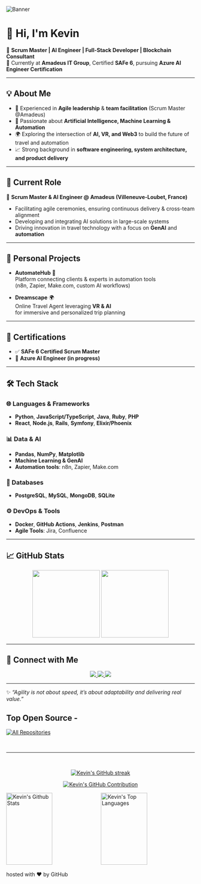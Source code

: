 ![Banner](https://user-images.githubusercontent.com/115345892/208470201-2ae7f1c9-db60-4e2e-a807-15c05ab6e602.png)

# 👋 Hi, I'm Kevin  

🚀 **Scrum Master | AI Engineer | Full-Stack Developer | Blockchain Consultant**  
📍 Currently at **Amadeus IT Group**, Certified **SAFe 6**, pursuing **Azure AI Engineer Certification**  

---

## 💡 About Me  

- 🎯 Experienced in **Agile leadership** & **team facilitation** (Scrum Master @Amadeus)  
- 🤖 Passionate about **Artificial Intelligence, Machine Learning & Automation**  
- 🌍 Exploring the intersection of **AI, VR, and Web3** to build the future of travel and automation  
- 📈 Strong background in **software engineering, system architecture, and product delivery**  

---

## 🏢 Current Role  

🔹 **Scrum Master & AI Engineer @ Amadeus (Villeneuve-Loubet, France)**  
- Facilitating agile ceremonies, ensuring continuous delivery & cross-team alignment  
- Developing and integrating AI solutions in large-scale systems  
- Driving innovation in travel technology with a focus on **GenAI** and **automation**  

---

## 🚀 Personal Projects  

- **AutomateHub** 🔧  
  Platform connecting clients & experts in automation tools  
  (n8n, Zapier, Make.com, custom AI workflows)  

- **Dreamscape** 🌍  
  Online Travel Agent leveraging **VR & AI**  
  for immersive and personalized trip planning  

---

## 📜 Certifications  

- ✅ **SAFe 6 Certified Scrum Master**  
- 🔄 **Azure AI Engineer (in progress)**  

---

## 🛠️ Tech Stack  

### 🌐 Languages & Frameworks  
- **Python**, **JavaScript/TypeScript**, **Java**, **Ruby**, **PHP**  
- **React**, **Node.js**, **Rails**, **Symfony**, **Elixir/Phoenix**  

### 📊 Data & AI  
- **Pandas**, **NumPy**, **Matplotlib**  
- **Machine Learning & GenAI**  
- **Automation tools**: n8n, Zapier, Make.com  

### 💾 Databases  
- **PostgreSQL**, **MySQL**, **MongoDB**, **SQLite**  

### ⚙️ DevOps & Tools  
- **Docker**, **GitHub Actions**, **Jenkins**, **Postman**  
- **Agile Tools**: Jira, Confluence  

---

## 📈 GitHub Stats  

<p align="center">
  <img src="https://github-readme-stats.vercel.app/api?username=ton-github&show_icons=true&theme=tokyonight" height="180"/>
  <img src="https://github-readme-stats.vercel.app/api/top-langs/?username=ton-github&layout=compact&theme=tokyonight" height="180"/>
</p>

---

## 🔗 Connect with Me  

<p align="center">
  <a href="https://www.linkedin.com/in/kevin-coutellier-1b900b7b/">
    <img src="https://img.shields.io/badge/LinkedIn-%230A66C2.svg?style=for-the-badge&logo=linkedin&logoColor=white"/>
  </a>
  <a href="mailto:kevin.coutellier@gmail.com">
    <img src="https://img.shields.io/badge/Email-D14836?style=for-the-badge&logo=gmail&logoColor=white"/>
  </a>
  <a href="https://github.com/ton-github">
    <img src="https://img.shields.io/badge/GitHub-%23181717.svg?style=for-the-badge&logo=github&logoColor=white"/>
  </a>
</p>

---

✨ *“Agility is not about speed, it’s about adaptability and delivering real value.”*  



## Top Open Source -

<p align="left">
  <a href="https://github.com/kevcoutellier?tab=repositories" target="_blank"><img alt="All Repositories" title="All Repositories" src="https://img.shields.io/badge/-All%20Repos-2962FF?style=for-the-badge&logo=koding&logoColor=white"/></a>
</p>

<br/>
<hr/>
<br/>

<p align="center">
  <a href="https://github.com/kevcoutellier">
    <img src="https://github-readme-streak-stats.herokuapp.com/?user=kevcoutellier&theme=radical&border=7F3FBF&background=0D1117" alt="Kevin's GitHub streak"/>
  </a>
</p>

<p align="center">
  <a href="https://github.com/kevcoutellier">
    <img src="https://github-profile-summary-cards.vercel.app/api/cards/profile-details?username=kevcoutellier&theme=radical" alt="Kevin's GitHub Contribution"/>
  </a>
</p>

<a> 
    <a href="https://github.com/kevcoutellier"><img alt="Kevin's Github Stats" src="https://denvercoder1-github-readme-stats.vercel.app/api?username=kevcoutellier&show_icons=true&count_private=true&theme=react&border_color=7F3FBF&bg_color=0D1117&title_color=F85D7F&icon_color=F8D866" height="192px" width="49.5%"/></a>
  <a href="https://github.com/kevcoutellier"><img alt="Kevin's Top Languages" src="https://denvercoder1-github-readme-stats.vercel.app/api/top-langs/?username=kevcoutellier&langs_count=8&layout=compact&theme=react&border_color=7F3FBF&bg_color=0D1117&title_color=F85D7F&icon_color=F8D866" height="192px" width="49.5%"/></a>
  <br/>
</a>

hosted with ❤ by GitHub
